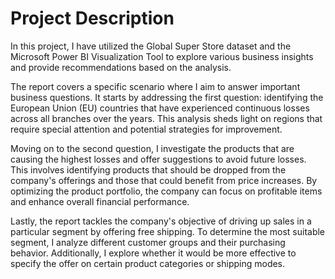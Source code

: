# Project Description

In this project, I have utilized the Global Super Store dataset and the Microsoft Power BI Visualization Tool to explore various business insights and provide recommendations based on the analysis.

The report covers a specific scenario where I aim to answer important business questions. It starts by addressing the first question: identifying the European Union (EU) countries that have experienced continuous losses across all branches over the years. This analysis sheds light on regions that require special attention and potential strategies for improvement.

Moving on to the second question, I investigate the products that are causing the highest losses and offer suggestions to avoid future losses. This involves identifying products that should be dropped from the company's offerings and those that could benefit from price increases. By optimizing the product portfolio, the company can focus on profitable items and enhance overall financial performance.

Lastly, the report tackles the company's objective of driving up sales in a particular segment by offering free shipping. To determine the most suitable segment, I analyze different customer groups and their purchasing behavior. Additionally, I explore whether it would be more effective to specify the offer on certain product categories or shipping modes.
